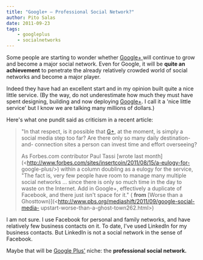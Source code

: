 ```yaml
---
title: "Google+ – Professional Social Network?"
author: Pito Salas
date: 2011-09-23
tags:
    - googleplus
    - socialnetworks
---
```




Some people are starting to wonder whether [Google+ ](</>)will continue to
grow and become a major social network. Even for Google, it will be **quite an
achievement** to penetrate the already relatively crowded world of social
networks and become a major player.

Indeed they have had an excellent start and in my opinion built quite a nice
little service. (By the way, do not underestimate how much they must have
spent designing, building and now deploying [Google+](</>). I call it a 'nice
little service' but I know we are talking many millions of dollars.)

Here's what one pundit said as criticism in a recent article:

> "In that respect, is it possible that [G+](</>), at the moment, is simply a
> social media step too far? Are there only so many daily destination-and-
> connection sites a person can invest time and effort overseeing?
>
> As Forbes.com contributor Paul Tassi [wrote last
> month](<http://www.forbes.com/sites/insertcoin/2011/08/15/a-eulogy-for-
> google-plus/>) within a column doubling as a eulogy for the service, "The
> fact is, very few people have room to manage many multiple social networks …
> since there is only so much time in the day to waste on the Internet. Add in
> Google+, effectively a duplicate of Facebook, and there just isn't space for
> it." ( **from** [Worse than a
> Ghosttown)](<http://www.pbs.org/mediashift/2011/09/google-social-media-
> upstart-worse-than-a-ghost-town262.html>)

I am not sure. I use Facebook for personal and family networks, and have
relatively few business contacts on it. To date, I've used LinkedIn for my
business contacts. But LinkedIn is not a social network in the sense of
Facebook.

Maybe that will be [Google Plus'](</>) niche: the **professional social
network.**


